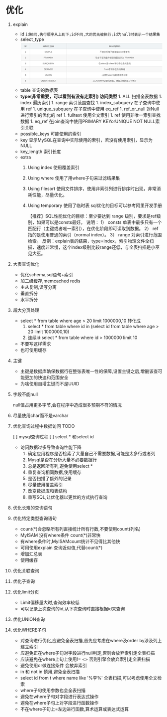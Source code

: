 # 优化

1. explain
   * id
    `id相同,执行顺序从上到下;id不同,大的优先被执行;id为null时表示一个结果集`
   * select_type
     ![图片](https://raw.githubusercontent.com/xuke123/tuChuang/master/20200706214527.png)
   * table 查询的数据表
   * **type(非常重要，可以看到有没有走索引) 访问类型**
         1. ALL 扫描全表数据
         1. index 遍历索引
         1. range 索引范围查找
         1. index_subquery 在子查询中使用 ref
         1. unique_subquery 在子查询中使用 eq_ref
         1. ref_or_null 对Null进行索引的优化的 ref
         1. fulltext 使用全文索引
         1. ref 使用非唯一索引查找数据
         1. eq_ref 在join查询中使用PRIMARY KEYorUNIQUE NOT NULL索引关联 
   * possible_keys 可能使用的索引
   * key 显示MySQL在查询中实际使用的索引，若没有使用索引，显示为NULL
   * key_length 索引长度
   * extra
       1. Using index 使用覆盖索引
       2. Using where 使用了用where子句来过滤结果集
       3. Using filesort 使用文件排序，使用非索引列进行排序时出现，非常消耗性能，尽量优化。
       4. Using temporary 使用了临时表 sql优化的目标可以参考阿里开发手册

           【推荐】SQL性能优化的目标：至少要达到 range 级别，要求是ref级别，如果可以是consts最好。 
           说明： 
            1） consts 单表中最多只有一个匹配行（主键或者唯一索引），在优化阶段即可读取到数据。 
            2） ref 指的是使用普通的索引（normal index）。 
            3） range 对索引进行范围检索。 
            反例：explain表的结果，type=index，索引物理文件全扫描，速度非常慢，这个index级别比较range还低，与全表扫描是小巫见大巫。
2. 大表查询优化

   * 优化schema,sql语句+索引
   * 加二级缓存,memcached redis
   * 主从复制,读写分离
   * 垂直拆分
   * 水平拆分

3. 超大分页处理

   * select * from table where age > 20 limit 1000000,10 转化成
      1. select * from table where id in (select id from table where age > 20 limit 1000000,10)
      2. 连续id:select * from table where id > 1000000 limit 10
   * 不要写这样需求
   * 也可使用缓存
  
4. 主键

   * 主键是数据库确保数据行在整张表唯一性的保障,设置主键之后,增删该查可能更加的快速和范围安全
   * 为啥使用自增主键而不是UUID

5. 字段不能null

   null值占用更多字节,会在程序中造成很多预期不符的情况

6. 尽量使用char而不是varchar
7. 优化查询过程中数据访问
   TODO

   [ ] mysql查询过程
   [ ] select * 和select id

   * 访问数据过多导致查询性能下降
     1. 确定应用程序是否检索了大量自己不需要数据,可能是太多行或者列
     2. Mysql是否在分析大量不必要数据行
     3. 总是返回所有列,避免使用select *
     4. 重复查询相同数据,使用缓存
     5. 是否扫描了额外的记录
     6. 尽量使用覆盖索引
     7. 改变数据库和表结构
     8. 重写SQL,让优化器以更优的方式执行查询

8. 优化长难的查询语句
9. 优化特定类型查询语句
    * count(*)会忽略所有列直接统计所有行数,不要使用count(列名)
    * MyISAM 没有where条件 count(*)非常快
    * 有where条件时,MyISAMcount统计不见得比其他快
    * 可用使用explain 查询近似值,代替count(*)
    * 增加汇总表
    * 使用缓存
  
10. 优化关联查询
11. 优化子查询
12. 优化limit分页
    * Limit偏移量大时,查询效率较低
    * 可以记录上次查询的id,从下次查询时直接根据id来查询
13. 优化UNION查询
14. 优化WHERE子句

    * 对查询进行优化,应避免全表扫描,首先应考虑在where及order by涉及列上建立索引
    * 应避免正在where子句对字段进行null判定,否则会放弃索引走全表扫描
    * 应该避免在where上句上使用!= <> 否则引擎会放弃索引走全表扫描
    * 避免使用or做连接条件 会放弃索引
    * in 和 not in 慎用,避免全表扫描
    * select id from t where name like '%李%' 全表扫描,可以考虑使用全文检索
    * where子句使用参数也会全表扫描
    * 避免在where子句对字段进行表达式操作
    * 避免在where子句上对字段进行函数操作
    * 不在where子句上=左边进行函数,算术运算或表达式运算